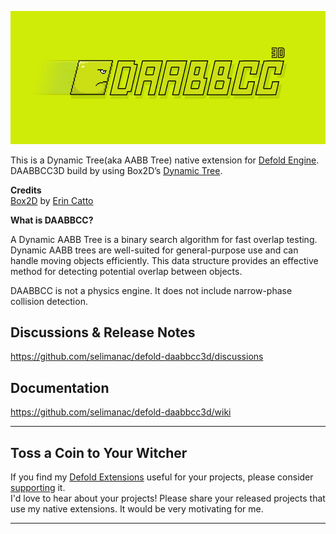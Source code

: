 
![DAABBCC3D](/.github/header830_3d.png?raw=true)

This is a Dynamic Tree(aka AABB Tree) native extension for [Defold Engine](https://www.defold.com/).    
DAABBCC3D build by using Box2D’s [Dynamic Tree](https://box2d.org/documentation/md_collision.html#autotoc_md46).  

 

**Credits**  
[Box2D](https://github.com/erincatto/box2d) by  [Erin Catto](https://x.com/erin_catto)  


**What is DAABBCC?**

A Dynamic AABB Tree is a binary search algorithm for fast overlap testing. Dynamic AABB trees are well-suited for general-purpose use and can handle moving objects efficiently. This data structure provides an effective method for detecting potential overlap between objects.  

DAABBCC is not a physics engine. It does not include narrow-phase collision detection.  



## Discussions & Release Notes

https://github.com/selimanac/defold-daabbcc3d/discussions

## Documentation

https://github.com/selimanac/defold-daabbcc3d/wiki 

---

## Toss a Coin to Your Witcher
If you find my [Defold Extensions](https://github.com/selimanac) useful for your projects, please consider [supporting](https://github.com/sponsors/selimanac) it.  
I'd love to hear about your projects! Please share your released projects that use my native extensions. It would be very motivating for me.


---


